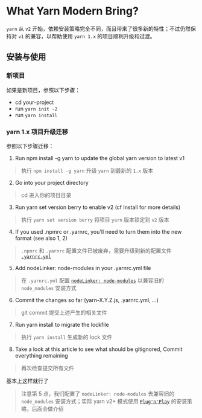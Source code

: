 # What Yarn Modern Bring?

`yarn` 从 `v2` 开始，依赖安装策略完全不同，而且带来了很多新的特性；不过仍然保持对 `v1` 的兼容，以帮助使用 `yarn 1.x` 的项目顺利升级和过渡。

## 安装与使用

### 新项目

如果是新项目，参照以下步骤：

- cd your-project
- run `yarn init -2`
- run `yarn install`

### yarn 1.x 项目升级迁移

参照以下步骤迁移：

1. Run npm install -g yarn to update the global yarn version to latest v1
> 执行 `npm install -g yarn` 升级 `yarn` 到最新的 `1.x` 版本
2. Go into your project directory
> cd 进入你的项目目录
3. Run yarn set version berry to enable v2 (cf Install for more details)
> 执行 `yarn set version berry` 将项目 `yarn` 版本锁定到 `v2` 版本
4. If you used .npmrc or .yarnrc, you'll need to turn them into the new format (see also 1, 2)
> `.npmrc` 和 `.yarnrc` 配置文件已被废弃，需要升级到新的配置文件 [`.yarnrc.yml`](https://yarnpkg.com/configuration/yarnrc)
5. Add nodeLinker: node-modules in your .yarnrc.yml file
> 在 `.yarnrc.yml` 配置 [`nodeLinker: node-modules`](https://yarnpkg.com/configuration/yarnrc#nodeLinker) 以兼容旧的 `node_modules` 安装方式
6. Commit the changes so far (yarn-X.Y.Z.js, .yarnrc.yml, ...)
> git commit 提交上述产生的相关文件
7. Run yarn install to migrate the lockfile
> 执行 `yarn install` 生成新的 lock 文件
8. Take a look at this article to see what should be gitignored, Commit everything remaining
> 再次检查提交所有文件

基本上这样就行了

> 注意第 5 点，我们配置了 `nodeLinker: node-modules` 去兼容旧的 `node_modules` 安装方式；实际 yarn v2+ 模式使用 [`Plug'n'Play`](https://yarnpkg.com/features/pnp) 的安装策略，后面会做介绍